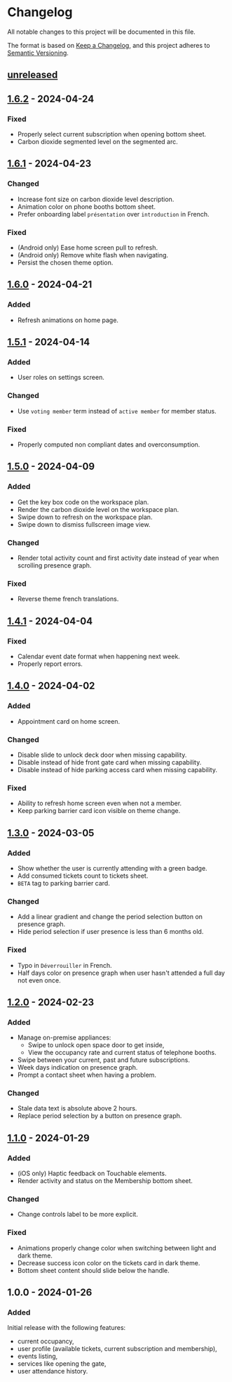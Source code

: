 # Changelog

All notable changes to this project will be documented in this file.

The format is based on [Keep a Changelog](https://keepachangelog.com/en/1.0.0/),
and this project adheres to [Semantic Versioning](https://semver.org/spec/v2.0.0.html).

## [unreleased]

## [1.6.2] - 2024-04-24

### Fixed

- Properly select current subscription when opening bottom sheet.
- Carbon dioxide segmented level on the segmented arc.

## [1.6.1] - 2024-04-23

### Changed

- Increase font size on carbon dioxide level description.
- Animation color on phone booths bottom sheet.
- Prefer onboarding label `présentation` over `introduction` in French.

### Fixed

- (Android only) Ease home screen pull to refresh.
- (Android only) Remove white flash when navigating.
- Persist the chosen theme option.

## [1.6.0] - 2024-04-21

### Added

- Refresh animations on home page.

## [1.5.1] - 2024-04-14

### Added

- User roles on settings screen.

### Changed

- Use `voting member` term instead of `active member` for member status.

### Fixed

- Properly computed non compliant dates and overconsumption.

## [1.5.0] - 2024-04-09

### Added

- Get the key box code on the workspace plan.
- Render the carbon dioxide level on the workspace plan.
- Swipe down to refresh on the workspace plan.
- Swipe down to dismiss fullscreen image view.

### Changed

- Render total activity count and first activity date instead of year when scrolling presence graph.

### Fixed

- Reverse theme french translations.

## [1.4.1] - 2024-04-04

### Fixed

- Calendar event date format when happening next week.
- Properly report errors.

## [1.4.0] - 2024-04-02

### Added

- Appointment card on home screen.

### Changed

- Disable slide to unlock deck door when missing capability.
- Disable instead of hide front gate card when missing capability.
- Disable instead of hide parking access card when missing capability.

### Fixed

- Ability to refresh home screen even when not a member.
- Keep parking barrier card icon visible on theme change.

## [1.3.0] - 2024-03-05

### Added

- Show whether the user is currently attending with a green badge.
- Add consumed tickets count to tickets sheet.
- `BETA` tag to parking barrier card.

### Changed

- Add a linear gradient and change the period selection button on presence graph.
- Hide period selection if user presence is less than 6 months old.

### Fixed

- Typo in `Déverrouiller` in French.
- Half days color on presence graph when user hasn't attended a full day not even once.

## [1.2.0] - 2024-02-23

### Added

- Manage on-premise appliances:
  - Swipe to unlock open space door to get inside,
  - View the occupancy rate and current status of telephone booths.
- Swipe between your current, past and future subscriptions.
- Week days indication on presence graph.
- Prompt a contact sheet when having a problem.

### Changed

- Stale data text is absolute above 2 hours.
- Replace period selection by a button on presence graph.

## [1.1.0] - 2024-01-29

### Added

- (iOS only) Haptic feedback on Touchable elements.
- Render activity and status on the Membership bottom sheet.

### Changed

- Change controls label to be more explicit.

### Fixed

- Animations properly change color when switching between light and dark theme.
- Decrease success icon color on the tickets card in dark theme.
- Bottom sheet content should slide below the handle.

## 1.0.0 - 2024-01-26

### Added

Initial release with the following features:
- current occupancy,
- user profile (available tickets, current subscription and membership),
- events listing,
- services like opening the gate,
- user attendance history.

[unreleased]: https://github.com/coworking-metz/mobile-app/compare/1.6.2...main
[1.6.2]: https://github.com/coworking-metz/mobile-app/compare/1.6.1...1.6.2
[1.6.1]: https://github.com/coworking-metz/mobile-app/compare/1.6.0...1.6.1
[1.6.0]: https://github.com/coworking-metz/mobile-app/compare/1.5.1...1.6.0
[1.5.1]: https://github.com/coworking-metz/mobile-app/compare/1.5.0...1.5.1
[1.5.0]: https://github.com/coworking-metz/mobile-app/compare/1.4.1...1.5.0
[1.4.1]: https://github.com/coworking-metz/mobile-app/compare/1.4.0...1.4.1
[1.4.0]: https://github.com/coworking-metz/mobile-app/compare/1.3.0...1.4.0
[1.3.0]: https://github.com/coworking-metz/mobile-app/compare/1.2.0...1.3.0
[1.2.0]: https://github.com/coworking-metz/mobile-app/compare/1.1.0...1.2.0
[1.1.0]: https://github.com/coworking-metz/mobile-app/compare/1.0.0...1.1.0
